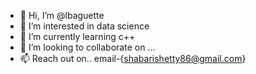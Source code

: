 - 👋 Hi, I’m @lbaguette
- 👀 I’m interested in data science 
- 🌱 I’m currently learning c++
- 💞️ I’m looking to collaborate on ...
- 📫 Reach out on.. email-{shabarishetty86@gmail.com}

<!---
lbaguette/lbaguette is a ✨ special ✨ repository because its `README.md` (this file) appears on your GitHub profile.
You can click the Preview link to take a look at your changes.
--->
